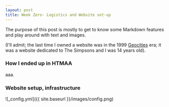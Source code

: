 ```yaml
---
layout: post
title: Week Zero- Logistics and Website set-up
---
```


The purpose of this post is mostly to get to know some Markdown features and play around with text and images.

(I'll admit; the last time I owned a website was in the 1999 [Geocities](https://en.wikipedia.org/wiki/Yahoo!_GeoCities) era; it was a website dedicated to The Simpsons and I was 14 years old).

### How I ended up in HTMAA

aaa. 

### Website setup, infrastructure



![_config.yml]({{ site.baseurl }}/images/config.png)
